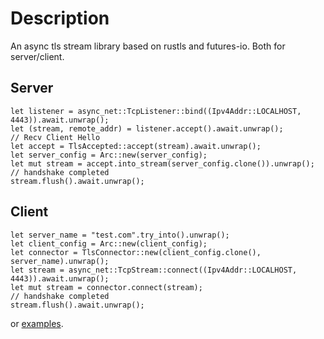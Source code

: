 # Description

An async tls stream library based on rustls and futures-io. Both for server/client.

## Server

```no_run
let listener = async_net::TcpListener::bind((Ipv4Addr::LOCALHOST, 4443)).await.unwrap();
let (stream, remote_addr) = listener.accept().await.unwrap();
// Recv Client Hello
let accept = TlsAccepted::accept(stream).await.unwrap();
let server_config = Arc::new(server_config);
let mut stream = accept.into_stream(server_config.clone()).unwrap();
// handshake completed
stream.flush().await.unwrap();
```

## Client

```no_run
let server_name = "test.com".try_into().unwrap();
let client_config = Arc::new(client_config);
let connector = TlsConnector::new(client_config.clone(), server_name).unwrap();
let stream = async_net::TcpStream::connect((Ipv4Addr::LOCALHOST, 4443)).await.unwrap();
let mut stream = connector.connect(stream);
// handshake completed
stream.flush().await.unwrap();
```

or [examples](https://github.com/hs-CN/async-rustls-stream/blob/master/examples).
